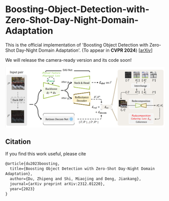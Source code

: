 # Boosting-Object-Detection-with-Zero-Shot-Day-Night-Domain-Adaptation

This is the official implementation of 'Boosting Object Detection with Zero-Shot Day-Night Domain Adaptation'. (To appear in **CVPR 2024**) [[arXiv](https://arxiv.org/abs/2312.01220)]

We will release the camera-ready version and its code soon!

![overview](./overview.png)

## Citation

If you find this work useful, please cite

``` citation
@article{du2023boosting,
  title={Boosting Object Detection with Zero-Shot Day-Night Domain Adaptation},
  author={Du, Zhipeng and Shi, Miaojing and Deng, Jiankang},
  journal={arXiv preprint arXiv:2312.01220},
  year={2023}
}
```

